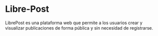 # Libre-Post
LibrePost es una plataforma web que permite a los usuarios crear y visualizar publicaciones de forma pública y sin necesidad de registrarse.
